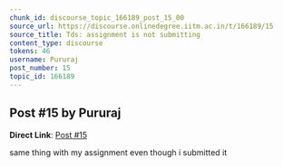 ```yaml
---
chunk_id: discourse_topic_166189_post_15_00
source_url: https://discourse.onlinedegree.iitm.ac.in/t/166189/15
source_title: Tds: assignment is not submitting
content_type: discourse
tokens: 46
username: Pururaj
post_number: 15
topic_id: 166189
---
```


## Post #15 by Pururaj

**Direct Link**: [Post #15](https://discourse.onlinedegree.iitm.ac.in/t/166189/15)

same thing with my assignment even though i submitted it
